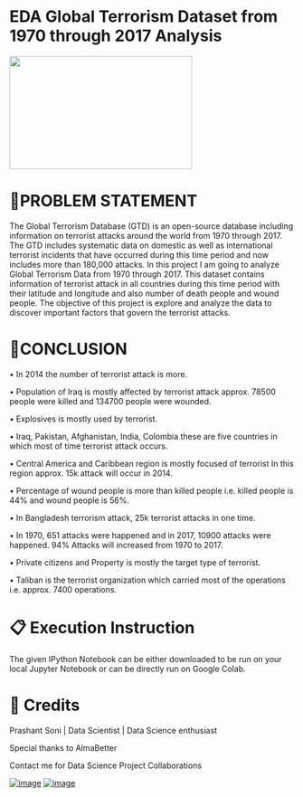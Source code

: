 # EDA Global Terrorism Dataset from 1970 through 2017 Analysis

<img style="width: 80%; height: 200px;" src="https://i.ibb.co/jbky2CX/dataset-cover.jpg">

# 📖PROBLEM STATEMENT

The Global Terrorism Database (GTD) is an open-source database including information on terrorist attacks around the world from 1970 through 2017. The GTD includes systematic data on domestic as well as international terrorist incidents that have occurred during this time period and now includes more than 180,000 attacks. In this project I am going to analyze Global Terrorism Data from 1970 through 2017. This dataset contains information of terrorist attack in all countries during this time period with their latitude and longitude and also number of death people and wound people.
The objective of this project is explore and analyze the data to discover important factors that govern the terrorist attacks.

# 📖CONCLUSION

•	In 2014 the number of terrorist attack is more.

• Population of Iraq is mostly affected by terrorist attack approx. 78500 people were killed and 134700 people were wounded.

• Explosives is mostly used by terrorist.

• Iraq, Pakistan, Afghanistan, India, Colombia these are five countries in which most of time terrorist attack occurs.

• Central America and Caribbean region is mostly focused of terrorist In this region approx. 15k attack will occur in 2014.

•	Percentage of wound people is more than killed people i.e. killed people is 44% and wound people is 56%.

• In Bangladesh terrorism attack, 25k terrorist attacks in one time.

• In 1970, 651 attacks were happened and in 2017, 10900 attacks were happened. 94% Attacks will increased from 1970 to 2017.

• Private citizens and Property is mostly the target type of terrorist.

• Taliban is the terrorist organization which carried most of the operations i.e. approx. 7400 operations.

# 📋 Execution Instruction
The given IPython Notebook can be either downloaded to be run on your local Jupyter Notebook or can be directly run on Google Colab.

# 📜 Credits
Prashant Soni | Data Scientist | Data Science enthusiast

Special thanks to AlmaBetter

Contact me for Data Science Project Collaborations

[![image](https://user-images.githubusercontent.com/95841292/202914376-d5a83f3d-110a-4476-896e-1da078b185dc.png)](https://www.linkedin.com/in/prashant-kumar-soni-a4387620b/) [![image](https://user-images.githubusercontent.com/95841292/202914715-787f6ae3-d9f6-491c-9cae-c717131ddebd.png)](https://github.com/Prashant7026)
